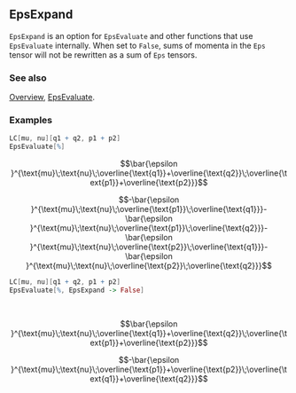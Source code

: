 ## EpsExpand

`EpsExpand` is an option for `EpsEvaluate` and other functions that use `EpsEvaluate` internally. When set to `False`, sums of momenta in the `Eps` tensor will not be rewritten as a sum of `Eps` tensors.

### See also

[Overview](Extra/FeynCalc.md), [EpsEvaluate](EpsEvaluate.md).

### Examples

```mathematica
LC[mu, nu][q1 + q2, p1 + p2]
EpsEvaluate[%]
```

$$\bar{\epsilon }^{\text{mu}\;\text{nu}\;\overline{\text{q1}}+\overline{\text{q2}}\;\overline{\text{p1}}+\overline{\text{p2}}}$$

$$-\bar{\epsilon }^{\text{mu}\;\text{nu}\;\overline{\text{p1}}\;\overline{\text{q1}}}-\bar{\epsilon }^{\text{mu}\;\text{nu}\;\overline{\text{p1}}\;\overline{\text{q2}}}-\bar{\epsilon }^{\text{mu}\;\text{nu}\;\overline{\text{p2}}\;\overline{\text{q1}}}-\bar{\epsilon }^{\text{mu}\;\text{nu}\;\overline{\text{p2}}\;\overline{\text{q2}}}$$

```mathematica
LC[mu, nu][q1 + q2, p1 + p2]
EpsEvaluate[%, EpsExpand -> False] 
  
 

```

$$\bar{\epsilon }^{\text{mu}\;\text{nu}\;\overline{\text{q1}}+\overline{\text{q2}}\;\overline{\text{p1}}+\overline{\text{p2}}}$$

$$-\bar{\epsilon }^{\text{mu}\;\text{nu}\;\overline{\text{p1}}+\overline{\text{p2}}\;\overline{\text{q1}}+\overline{\text{q2}}}$$
